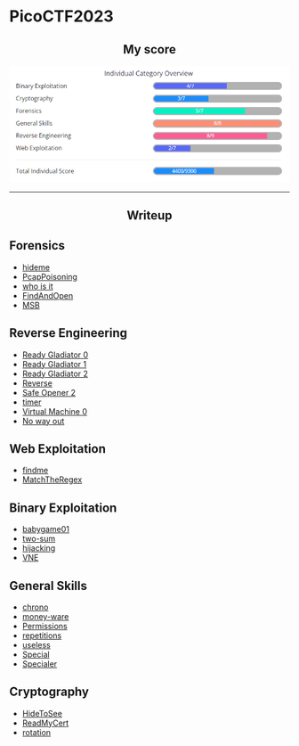 # **PicoCTF2023**

<center><h2><b>My score</b></h2></center>
<center><img src="images/my_score.png" /></center>

---

<center><h2><b>Writeup</b></h2></center>

## **Forensics**
- [hideme](/2023/picoctf2023/forensics/hideme/README.md)
- [PcapPoisoning](/2023/picoctf2023/forensics/pcap_poisoning/README.md)
- [who is it](/2023/picoctf2023/forensics/who_is_it/README.md)
- [FindAndOpen](/2023/picoctf2023/forensics/find_and_open/README.md)
- [MSB](/2023/picoctf2023/forensics/msb/README.md)

## **Reverse Engineering**
- [Ready Gladiator 0](/2023/picoctf2023/reverse_engineering/ready_gladiator_0/README.md)
- [Ready Gladiator 1](/2023/picoctf2023/reverse_engineering/ready_gladiator_1/README.md)
- [Ready Gladiator 2](/2023/picoctf2023/reverse_engineering/ready_gladiator_2/README.md)
- [Reverse](/2023/picoctf2023/reverse_engineering/reverse/README.md)
- [Safe Opener 2](/2023/picoctf2023/reverse_engineering/safe_opener_2/README.md)
- [timer](/2023/picoctf2023/reverse_engineering/timer/README.md)
- [Virtual Machine 0](/2023/picoctf2023/reverse_engineering/virtual_machine_0/README.md)
- [No way out](/2023/picoctf2023/reverse_engineering/no_way_out/README.md)

## **Web Exploitation**
- [findme](/2023/picoctf2023/web/findme/README.md)
- [MatchTheRegex](/2023/picoctf2023/web/match_the_regex/README.md)

## **Binary Exploitation**
- [babygame01](/2023/picoctf2023/binary_exploitation/babygame01/README.md)
- [two-sum](/2023/picoctf2023/binary_exploitation/two_sum/README.md)
- [hijacking](/2023/picoctf2023/binary_exploitation/hijacking/README.md)
- [VNE](/2023/picoctf2023/binary_exploitation/VNE/README.md)

## **General Skills**
- [chrono](/2023/picoctf2023/general_skills/chrono/README.md)
- [money-ware](/2023/picoctf2023/general_skills/money-ware/README.md)
- [Permissions](/2023/picoctf2023/general_skills/permissions/README.md)
- [repetitions](/2023/picoctf2023/general_skills/repetitions/README.md)
- [useless](/2023/picoctf2023/general_skills/useless/README.md)
- [Special](/2023/picoctf2023/general_skills/special/README.md)
- [Specialer](/2023/picoctf2023/general_skills/specialer/README.md)

## **Cryptography**
- [HideToSee](/2023/picoctf2023/cryptography/HideToSee/README.md)
- [ReadMyCert](/2023/picoctf2023/cryptography/read_my_cert/README.md)
- [rotation](/2023/picoctf2023/cryptography/rotation/README.md)
